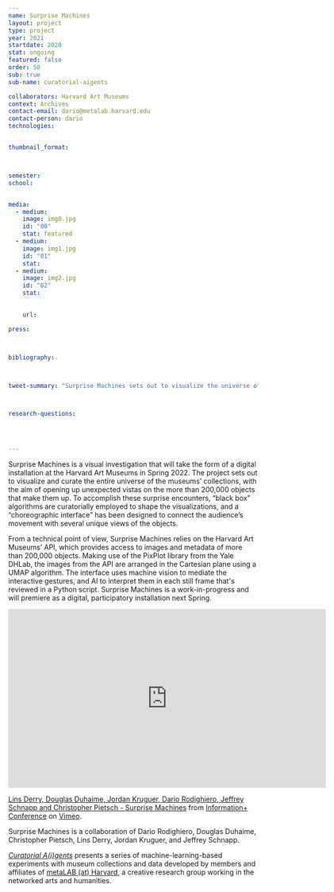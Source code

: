 ```yaml
---
name: Surprise Machines
layout: project
type: project 
year: 2021
startdate: 2020
stat: ongoing
featured: false
order: 50
sub: true
sub-name: curatorial-aigents

collaborators: Harvard Art Museums
context: Archives
contact-email: dario@metalab.harvard.edu
contact-person: dario
technologies:


thumbnail_format:



semester: 
school: 


media:
  - medium:
    image: img0.jpg
    id: "00"
    stat: featured
  - medium:
    image: img1.jpg
    id: "01"
    stat:
  - medium:
    image: img2.jpg
    id: "02"
    stat:
    

    url:

press:



bibliography:



tweet-summary: "Surprise Machines sets out to visualize the universe of Harvard Art Museums' collections, opening up unexpected vistas on the objects that make them up."



research-questions:




---
```

<!-- 
<iframe src="https://rodighiero.github.io/Surprise-Machines/" width="100%" height="500" frameborder="0" title="Surprise Machines"></iframe>
<br />
[**Surprise Machines**](https://rodighiero.github.io/Surprise-Machines/)
-->

Surprise Machines is a visual investigation that will take the form of a digital installation at the Harvard Art Museums in Spring 2022. The project sets out to visualize and curate the entire universe of the museums’ collections, with the aim of opening up unexpected vistas on the more than 200,000 objects that make them up. To accomplish these surprise encounters, “black box” algorithms are curatorially employed to shape the visualizations, and a “choreographic interface” has been designed to connect the audience’s movement with several unique views of the objects.

From a technical point of view, Surprise Machines relies on the Harvard Art Museums’ API, which provides access to images and metadata of more than 200,000 objects. Making use of the PixPlot library from the Yale DHLab, the images from the API are arranged in the Cartesian plane using a UMAP algorithm. The interface uses machine vision to mediate the interactive gestures, and AI to interpret them in each still frame that's reviewed in a Python script. Surprise Machines is a work-in-progress and will premiere as a digital, participatory installation next Spring.

<iframe src="https://player.vimeo.com/video/595473865?h=7fb57e62af&color=f90000&title=0&byline=0&portrait=0" width="640" height="360" frameborder="0" allow="autoplay; fullscreen; picture-in-picture" allowfullscreen></iframe>
<p><a href="https://vimeo.com/595473865">Lins Derry, Douglas Duhaime, Jordan Kruguer, Dario Rodighiero, Jeffrey Schnapp and Christopher Pietsch - Surprise Machines</a> from <a href="https://vimeo.com/informationplus">Information+ Conference</a> on <a href="https://vimeo.com">Vimeo</a>.</p>

Surprise Machines is a collaboration of Dario Rodighiero, Douglas Duhaime, Christopher Pietsch, Lins Derry, Jordan Kruguer, and Jeffrey Schnapp.

[*Curatorial A(i)gents*](https://metalabharvard.github.io/projects/curatorial-aigents/) presents a series of machine-learning-based experiments with museum collections and data developed by members and affiliates of [metaLAB (at) Harvard](https://metalabharvard.github.io/), a creative research group working in the networked arts and humanities.
